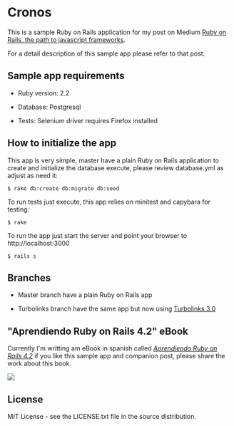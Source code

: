 # Cronos

This is a sample Ruby on Rails application for my post on Medium [Ruby on
Rails, the path to javascript frameworks]().

For a detail description of this sample app please refer to that post.

## Sample app requirements

* Ruby version: 2.2

* Database: Postgresql

* Tests: Selenium driver requires Firefox installed

## How to initialize the app
This app is very simple, master have a plain Ruby on Rails application to
create and initialize the database execute, please review database.yml as
adjust as need it:

    $ rake db:create db:migrate db:seed


To run tests just execute, this app relies on minitest and capybara for testing:

    $ rake

To run the app just start the server and point your browser to
http://localhost:3000

    $ rails s

## Branches

* Master branch have a plain Ruby on Rails app

* Turbolinks branch have the same app but now using [Turbolinks
3.0](https://github.com/rails/turbolinks)

## "Aprendiendo Ruby on Rails 4.2" eBook
Currently I'm writting am eBook in spanish called [_Aprendiendo Ruby on Rails
4.2_](http://www.railsenespanol.co/) if you like this sample app and companion post, please share the work
about this book.

<img
src='http://cdn1.railsenespanol.co.global.prod.fastly.net/railsenespanol/assets/portada-7fdb2863afe942e8ab013cf5f9825ba9.jpg' />

## License
MIT License - see the LICENSE.txt file in the source distribution.
